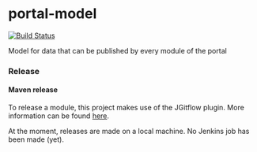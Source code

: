 # portal-model
[![Build Status](https://server.stijnhooft.be/jenkins/buildStatus/icon?job=portal-model/master)](https://server.stijnhooft.be/jenkins/job/portal-model/job/master/)

Model for data that can be published by every module of the portal

### Release
#### Maven release
To release a module, this project makes use of the JGitflow plugin.
More information can be found [here](https://gist.github.com/lemiorhan/97b4f827c08aed58a9d8).

At the moment, releases are made on a local machine. No Jenkins job has been made (yet).